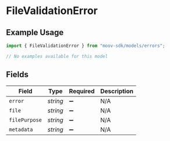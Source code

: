 # FileValidationError

## Example Usage

```typescript
import { FileValidationError } from "moov-sdk/models/errors";

// No examples available for this model
```

## Fields

| Field              | Type               | Required           | Description        |
| ------------------ | ------------------ | ------------------ | ------------------ |
| `error`            | *string*           | :heavy_minus_sign: | N/A                |
| `file`             | *string*           | :heavy_minus_sign: | N/A                |
| `filePurpose`      | *string*           | :heavy_minus_sign: | N/A                |
| `metadata`         | *string*           | :heavy_minus_sign: | N/A                |